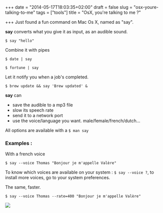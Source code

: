 +++
date = "2014-05-17T18:03:35+02:00"
draft = false
slug = "osx-youre-talking-to-me"
tags = ["tools"]
title = "OsX, you're talking to me ?"

+++
Just found a fun command on Mac Os X, named as "say".

**say** converts what you give it as input, as an audible sound.

```
$ say "hello"
```

Combine it with pipes

```
$ date | say
```
```
$ fortune | say
```


Let it notify you when a job's completed.

```
$ brew update && say 'Brew updated' &
```

**say**  can 

* save the audible to a mp3 file
* slow its speech rate
* send it to a network port
* use the voice/language you want. male/female/french/dutch...

All options are available with a ```$ man say```



### Examples : 
With a french voice
```
$ say --voice Thomas "Bonjour je m'appelle Valère"
```

To know which voices are available on your system : ```$ say --voice ?```, to install more voices, go to your system preferences.


The same, faster.
```
$ say --voice Thomas --rate=400 "Bonjour je m'appelle Valère"
```

![](http://forestry.io/sites/if-azewa8mogmw/image/%2Fcontent%2Fimages%2F2014%2FMay%2F26758.png)